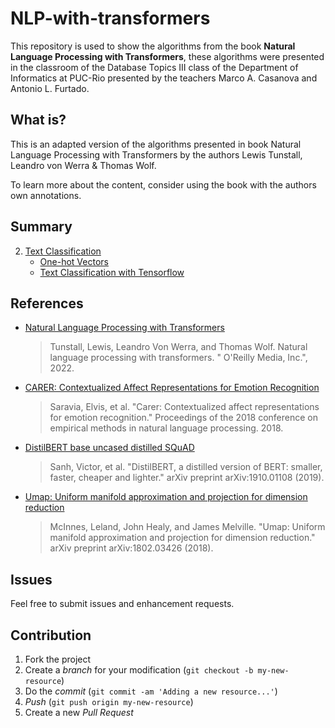 # NLP-with-transformers

This repository is used to show the algorithms from the book **Natural Language Processing with Transformers**, these algorithms were presented in the classroom of the Database Topics III class of the Department of Informatics at PUC-Rio presented by the teachers Marco A. Casanova and Antonio L. Furtado.

## What is?

This is an adapted version of the algorithms presented in book Natural Language Processing with Transformers by the authors Lewis Tunstall, Leandro von Werra & Thomas Wolf. 

To learn more about the content, consider using the book with the authors own annotations.

## Summary

2. [Text Classification](./2-text-classification/text_classification.ipynb)
   * [One-hot Vectors](./2-text-classification/one_hot_vector.ipynb)
   * [Text Classification with Tensorflow](./2-text-classification/text_classification_tensorflow.ipynb)

## References

* [Natural Language Processing with Transformers](https://www.oreilly.com/library/view/natural-language-processing/9781098136789/)

  > Tunstall, Lewis, Leandro Von Werra, and Thomas Wolf. Natural language processing with transformers. " O'Reilly Media, Inc.", 2022.

* [CARER: Contextualized Affect Representations for Emotion Recognition](http://dx.doi.org/10.18653/v1/D18-1404)

  > Saravia, Elvis, et al. "Carer: Contextualized affect representations for emotion recognition." Proceedings of the 2018 conference on empirical methods in natural language processing. 2018.
 
* [DistilBERT base uncased distilled SQuAD](https://huggingface.co/distilbert-base-uncased-distilled-squad)

  > Sanh, Victor, et al. "DistilBERT, a distilled version of BERT: smaller, faster, cheaper and lighter." arXiv preprint arXiv:1910.01108 (2019).

* [Umap: Uniform manifold approximation and projection for dimension reduction](https://arxiv.org/abs/1802.03426)

  > McInnes, Leland, John Healy, and James Melville. "Umap: Uniform manifold approximation and projection for dimension reduction." arXiv preprint arXiv:1802.03426 (2018).
  
## Issues

Feel free to submit issues and enhancement requests.

## Contribution

1. Fork the project
2. Create a _branch_ for your modification (`git checkout -b my-new-resource`)
3. Do the _commit_ (`git commit -am 'Adding a new resource...'`)
4. _Push_ (`git push origin my-new-resource`)
5. Create a new _Pull Request_ 
